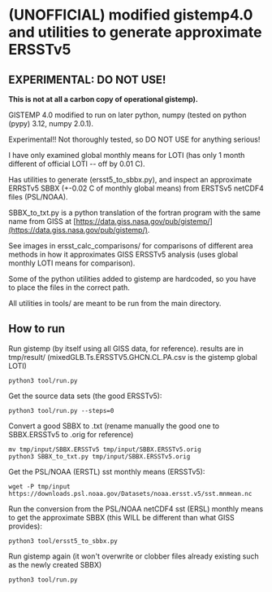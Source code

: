 # (UNOFFICIAL) modified gistemp4.0 and utilities to generate approximate ERSSTv5

## EXPERIMENTAL: DO NOT USE! ##

**This is not at all a carbon copy of operational gistemp).**

GISTEMP 4.0 modified to run on later python, numpy (tested on python (pypy) 3.12, numpy 2.0.1).

Experimental!! Not thoroughly tested, so DO NOT USE for anything serious!

I have only examined global monthly means for LOTI (has only 1 month different of official LOTI -- off by 0.01 C).

Has utilities to generate (ersst5_to_sbbx.py), and inspect an approximate ERRSTv5 SBBX (+-0.02 C of monthly global means) from ERSTSv5 netCDF4 files (PSL/NOAA).

SBBX_to_txt.py is a python translation  of the fortran program with the same name from GISS at [https://data.giss.nasa.gov/pub/gistemp/](https://data.giss.nasa.gov/pub/gistemp/).

See images in ersst_calc_comparisons/ for comparisons of different area methods in how it approximates GISS ERSSTv5 analysis (uses global monthly LOTI means for comparison).

Some of the python utilities added to gistemp are hardcoded, so you have to place the files in the correct path.

All utilities in tools/ are meant to be run from the main directory.

## How to run

Run gistemp (by itself using all GISS data, for reference). results are in tmp/result/ (mixedGLB.Ts.ERSSTV5.GHCN.CL.PA.csv is the gistemp global LOTI)
```
python3 tool/run.py
```

Get the source data sets (the good ERSSTv5):
```
python3 tool/run.py --steps=0
```

Convert a good SBBX to .txt (rename manually the good one to SBBX.ERSSTv5 to .orig for reference)
```
mv tmp/input/SBBX.ERSSTv5 tmp/input/SBBX.ERSSTv5.orig
python3 SBBX_to_txt.py tmp/input/SBBX.ERSSTv5.orig
```

Get the PSL/NOAA (ERSTL) sst monthly means (ERSSTv5):
```
wget -P tmp/input https://downloads.psl.noaa.gov/Datasets/noaa.ersst.v5/sst.mnmean.nc
```

Run the conversion from the PSL/NOAA netCDF4 sst (ERSL) monthly means to get the approximate SBBX (this WILL be different than what GISS provides):
```
python3 tool/ersst5_to_sbbx.py
```

Run gistemp again (it won't overwrite or clobber files already existing such as the newly created SBBX)
```
python3 tool/run.py
```
